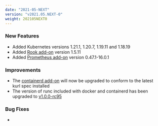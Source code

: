 ```yaml
---
date: "2021-05-NEXT"
version: "v2021.05.NEXT-0"
weight: 202105NEXT0
---
```


### <span class="label label-green">New Features</span>
- Added Kubernetes versions 1.21.1, 1.20.7, 1.19.11 and 1.18.19
- Added [Rook add-on](/docs/add-ons/rook) version 1.5.11
- Added [Prometheus add-on](/docs/add-ons/prometheus) version 0.47.1-16.0.1

### <span class="label label-blue">Improvements</span>
- The [containerd add-on](/docs/add-ons/containerd) will now be upgraded to conform to the latest kurl spec installed
- The version of runc included with docker and containerd has been upgraded to [v1.0.0-rc95](https://github.com/opencontainers/runc/releases/tag/v1.0.0-rc95)

### <span class="label label-orange">Bug Fixes</span>
- 
